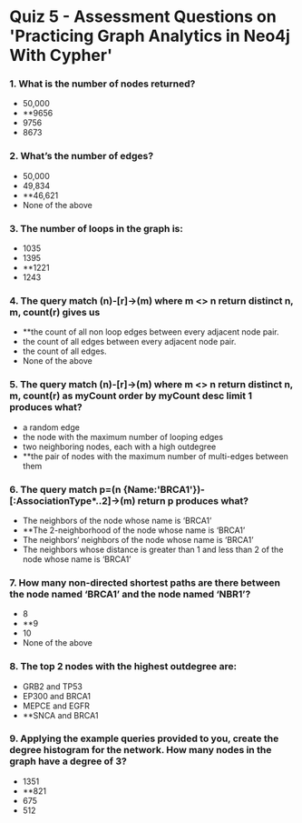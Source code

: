 # Quiz 5 - Assessment Questions on 'Practicing Graph Analytics in Neo4j With Cypher'

### 1. What is the number of nodes returned?

- 50,000
- **9656
- 9756
- 8673

### 2. What’s the number of edges?

- 50,000
- 49,834
- **46,621
- None of the above

### 3. The number of loops in the graph is:

- 1035
- 1395
- **1221
- 1243

### 4. The query match (n)-[r]->(m) where m <> n return distinct n, m, count(r) gives us

- **the count of all non loop edges between every adjacent node pair.
- the count of all edges between every adjacent node pair.
- the count of all edges.
- None of the above

### 5. The query match (n)-[r]->(m) where m <> n return distinct n, m, count(r) as myCount order by myCount desc limit 1 produces what?

- a random edge
- the node with the maximum number of looping edges
- two neighboring nodes, each with a high outdegree
- **the pair of nodes with the maximum number of multi-edges between them

### 6. The query match p=(n {Name:'BRCA1'})-[:AssociationType*..2]->(m) return p produces what?

- The neighbors of the node whose name is ‘BRCA1’
- **The 2-neighborhood of the node whose name is ‘BRCA1’
- The neighbors’ neighbors of the node whose name is ‘BRCA1’
- The neighbors whose distance is greater than 1 and less than 2 of the node whose name is ‘BRCA1’

### 7. How many non-directed shortest paths are there between the node named ‘BRCA1’ and the node named ‘NBR1’?

- 8
- **9
- 10
- None of the above

### 8. The top 2 nodes with the highest outdegree are:

- GRB2 and TP53
- EP300 and BRCA1
- MEPCE and EGFR
- **SNCA and BRCA1

### 9. Applying the example queries provided to you, create the degree histogram for the network. How many nodes in the graph have a degree of 3?

- 1351
- **821
- 675
- 512

